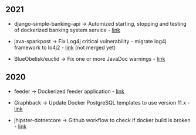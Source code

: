 ## 2021
- django-simple-banking-api →  Automized starting, stopping and testing of dockerized banking system service - [link](https://github.com/Keda87/django-simple-banking-api/issues/3)

- java-sparkpost →  Fix Log4j critical vulnerability - migrate log4j framework to lo4j2 - [link](https://github.com/SparkPost/java-sparkpost/issues/103) (not merged yet)

- BlueObelisk/euclid → Fix one or more JavaDoc warnings - [link](https://github.com/BlueObelisk/euclid/issues/17)

## 2020

- feeder →  Dockerized feeder application - [link](https://github.com/dreikanter/feeder/issues/250)

- Graphback →  Update Docker PostgreSQL templates to use version 11.x - [link](https://github.com/aerogear/graphback/issues/1195)

- jhipster-dotnetcore → Github workflow to check if docker build is broken - [link](https://github.com/jhipster/jhipster-dotnetcore/pull/425)